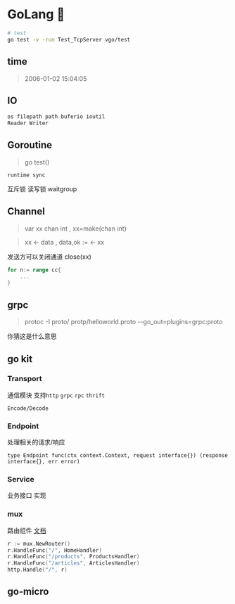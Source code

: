# GoLang 🦔

```bash
# test
go test -v -run Test_TcpServer vgo/test
```

## time

> 2006-01-02 15:04:05

## IO

```go
os filepath path buferio ioutil
Reader Writer
```

## Goroutine

> go test()

<code>runtime sync</code>

互斥锁 读写锁 waitgroup

## Channel

> var xx chan int , xx=make(chan int)

> xx <- data , data,ok := <- xx

发送方可以关闭通道 close(xx)

```go
for n:= range cc{
    ...
}
```

## grpc

> protoc -I proto/ protp/helloworld.proto --go_out=plugins=grpc:proto

你猜这是什么意思

## go kit

### Transport

通信模块 支持`http` `grpc` `rpc` `thrift`

`Encode/Decode`

### Endpoint

处理相关的请求/响应

`type Endpoint func(ctx context.Context, request interface{}) (response interface{}, err error)`

### Service

业务接口 实现

### mux

路由组件 [文档](https://github.com/gorilla/mux)

```go
r := mux.NewRouter()
r.HandleFunc("/", HomeHandler)
r.HandleFunc("/products", ProductsHandler)
r.HandleFunc("/articles", ArticlesHandler)
http.Handle("/", r)
```

## go-micro
